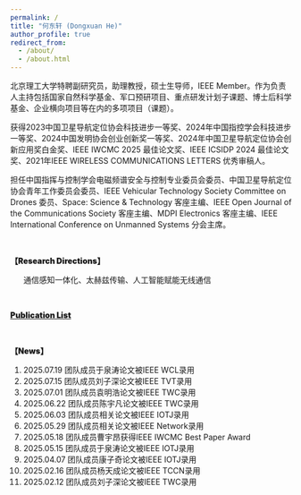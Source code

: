 ```yaml
---
permalink: /
title: "何东轩 (Dongxuan He)"
author_profile: true
redirect_from: 
  - /about/
  - /about.html
---
```


北京理工大学特聘副研究员，助理教授，硕士生导师，IEEE Member。作为负责人主持包括国家自然科学基金、军口预研项目、重点研发计划子课题、博士后科学基金、企业横向项目等在内的多项项目（课题）。

获得2023中国卫星导航定位协会科技进步一等奖、2024年中国指控学会科技进步一等奖、2024中国发明协会创业创新奖一等奖、2024年中国卫星导航定位协会创新应用奖白金奖、IEEE IWCMC 2025 最佳论文奖、IEEE ICSIDP 2024 最佳论文奖、2021年IEEE WIRELESS COMMUNICATIONS LETTERS 优秀审稿人。

担任中国指挥与控制学会电磁频谱安全与控制专业委员会委员、中国卫星导航定位协会青年工作委员会委员、IEEE Vehicular Technology Society Committee on Drones 委员、Space: Science & Technology 客座主编、IEEE Open Journal of the Communications Society 客座主编、MDPI Electronics 客座主编、IEEE International Conference on Unmanned Systems 分会主席。

<br>
<p style="font-weight: 900;">【Research Directions】</p>
<ol>
    通信感知一体化、太赫兹传输、人工智能赋能无线通信
</ol>

<br>
<p style="font-weight: 900;">
<a href="files/Publication List.pdf">Publication List</a>
</p>

<br>
<p style="font-weight: 900;">【News】</p>
<ol>
    <li>2025.07.19 团队成员于泉涛论文被IEEE WCL录用</li>
    <li>2025.07.15 团队成员刘子深论文被IEEE TVT录用</li>
    <li>2025.07.01 团队成员袁明浩论文被IEEE TWC录用</li>
    <li>2025.06.22 团队成员陈宇凡论文被IEEE TWC录用</li>
    <li>2025.06.03 团队成员相关论文被IEEE IOTJ录用</li>
    <li>2025.05.29 团队成员相关论文被IEEE Network录用</li>
    <li>2025.05.18 团队成员曹宇昂获得IEEE IWCMC Best Paper Award</li>
    <li>2025.05.15 团队成员于泉涛论文被IEEE IOTJ录用</li>
    <li>2025.04.07 团队成员康子奇论文被IEEE IOTJ录用</li>
    <li>2025.02.16 团队成员杨天成论文被IEEE TCCN录用</li>
    <li>2025.02.12 团队成员刘子深论文被IEEE TWC录用</li>
</ol>

